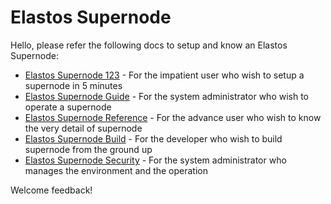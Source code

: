 # Elastos Supernode

Hello, please refer the following docs to setup and know an Elastos Supernode:

- [Elastos Supernode 123](./docs/elastos_supernode_123.md) - For the impatient user who wish to setup a supernode in 5 minutes
- [Elastos Supernode Guide](./docs/elastos_supernode_usage.md) - For the system administrator who wish to operate a supernode
- [Elastos Supernode Reference](./docs/elastos_supernode_reference_zh.md) - For the advance user who wish to know the very detail of supernode
- [Elastos Supernode Build](./docs/elastos_supernode_build.md) - For the developer who wish to build supernode from the ground up
- [Elastos Supernode Security](./docs/elastos_supernode_security_zh.md) - For the system administrator who manages the environment and the operation

Welcome feedback!

